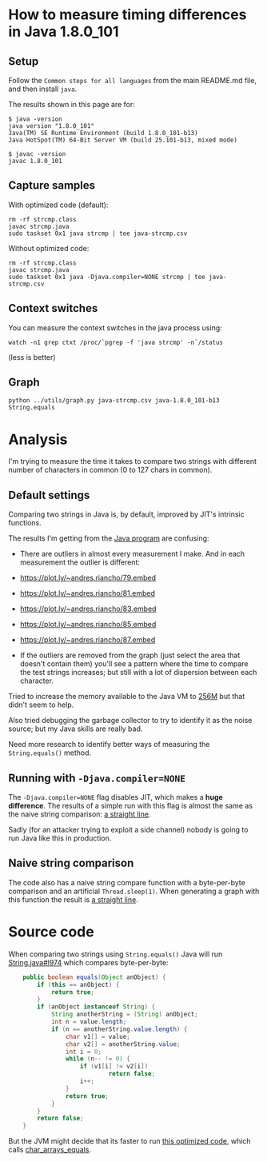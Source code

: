 # How to measure timing differences in Java 1.8.0_101

## Setup

Follow the `Common steps for all languages` from the main README.md file,
and then install `java`.

The results shown in this page are for:

``` console
$ java -version
java version "1.8.0_101"
Java(TM) SE Runtime Environment (build 1.8.0_101-b13)
Java HotSpot(TM) 64-Bit Server VM (build 25.101-b13, mixed mode)

$ javac -version 
javac 1.8.0_101
```

## Capture samples

With optimized code (default):

```
rm -rf strcmp.class
javac strcmp.java
sudo taskset 0x1 java strcmp | tee java-strcmp.csv
```

Without optimized code:

```
rm -rf strcmp.class
javac strcmp.java
sudo taskset 0x1 java -Djava.compiler=NONE strcmp | tee java-strcmp.csv
```

## Context switches

You can measure the context switches in the java process using:

```
watch -n1 grep ctxt /proc/`pgrep -f 'java strcmp' -n`/status
```

(less is better)

## Graph

```
python ../utils/graph.py java-strcmp.csv java-1.8.0_101-b13 String.equals
```

# Analysis

I'm trying to measure the time it takes to compare two strings with
different number of characters in common (0 to 127 chars in common).

## Default settings

Comparing two strings in Java is, by default, improved by JIT's intrinsic
functions.

The results I'm getting from the [Java program](https://github.com/andresriancho/pico-string-compare-local/blob/master/java/strcmp.java#L83-L104)
are confusing:

  * There are outliers in almost every measurement I make. And in each
  measurement the outlier is different:
  
   * https://plot.ly/~andres.riancho/79.embed
   * https://plot.ly/~andres.riancho/81.embed
   * https://plot.ly/~andres.riancho/83.embed
   * https://plot.ly/~andres.riancho/85.embed
   * https://plot.ly/~andres.riancho/87.embed
    
  * If the outliers are removed from the graph (just select the area that
  doesn't contain them) you'll see a pattern where the time to compare
  the test strings increases; but still with a lot of dispersion between
  each character.
  
Tried to increase the memory available to the Java VM to
[256M](https://plot.ly/~andres.riancho/95.embed) but that didn't seem to
help.

Also tried debugging the garbage collector to try to identify it as the
noise source; but my Java skills are really bad.

Need more research to identify better ways of measuring the `String.equals()`
method.

## Running with `-Djava.compiler=NONE`

The `-Djava.compiler=NONE` flag disables JIT, which makes a **huge difference**.
The results of a simple run with this flag is almost the same as the
naive string comparison: [a straight line](https://plot.ly/~andres.riancho/75.embed).

Sadly (for an attacker trying to exploit a side channel) nobody is going
to run Java like this in production.

## Naive string comparison

The code also has a naive string compare function with a byte-per-byte
comparison and an artificial `Thread.sleep(1)`. When generating a graph
with this function the result is [a straight line](https://plot.ly/~andres.riancho/61.embed).

# Source code

When comparing two strings using `String.equals()` Java will run
[String.java#l974](http://hg.openjdk.java.net/jdk7u/jdk7u6/jdk/file/8c2c5d63a17e/src/share/classes/java/lang/String.java#l974)
which compares byte-per-byte:

```java
    public boolean equals(Object anObject) {
        if (this == anObject) {
            return true;
        }
        if (anObject instanceof String) {
            String anotherString = (String) anObject;
            int n = value.length;
            if (n == anotherString.value.length) {
                char v1[] = value;
                char v2[] = anotherString.value;
                int i = 0;
                while (n-- != 0) {
                    if (v1[i] != v2[i])
                            return false;
                    i++;
                }
                return true;
            }
        }
        return false;
    }
```

But the JVM might decide that its faster to run [this optimized code](https://github.com/openjdk-mirror/jdk7u-hotspot/blob/master/src/cpu/x86/vm/x86_64.ad#L10609),
which calls [char_arrays_equals](https://github.com/openjdk-mirror/jdk7u-hotspot/blob/50bdefc3afe944ca74c3093e7448d6b889cd20d1/src/cpu/x86/vm/assembler_x86.cpp#L9946-L10057).

